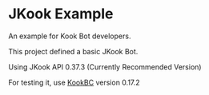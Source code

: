# JKook Example

An example for Kook Bot developers.

This project defined a basic JKook Bot.

Using JKook API 0.37.3 (Currently Recommended Version)

For testing it, use [KookBC](https://github.com/SNWCreations/KookBC) version 0.17.2
